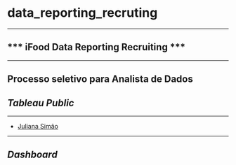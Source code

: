 # data_reporting_recruting 
----
## *** iFood Data Reporting Recruiting *** 
---- 
Processo seletivo para Analista de Dados 
----

## ***Tableau Public***

---

- [Juliana Simão](https://www.linkedin.com/in/juliana-simao/) 
---


## ***Dashboard*** 
